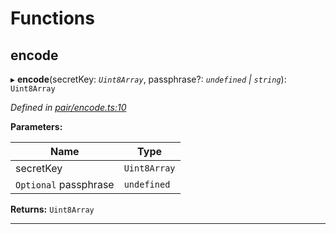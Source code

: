 

# Functions

<a id="encode"></a>

##  encode

▸ **encode**(secretKey: *`Uint8Array`*, passphrase?: *`undefined` | `string`*): `Uint8Array`

*Defined in [pair/encode.ts:10](https://github.com/polkadot-js/common/blob/2d4097d/packages/keyring/src/pair/encode.ts#L10)*

**Parameters:**

| Name | Type |
| ------ | ------ |
| secretKey | `Uint8Array` |
| `Optional` passphrase | `undefined` | `string` |

**Returns:** `Uint8Array`

___


